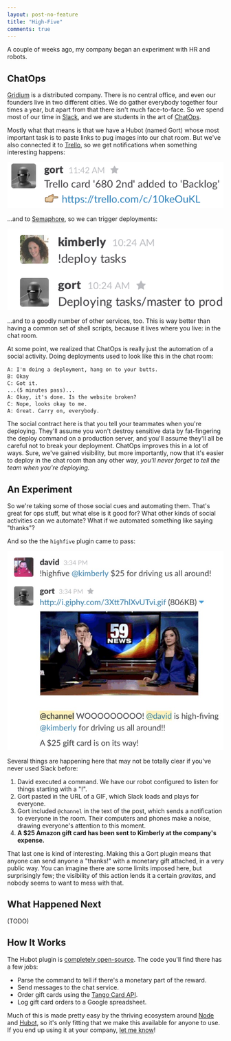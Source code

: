 ```yaml
---
layout: post-no-feature
title: "High-Five"
comments: true
---
```


A couple of weeks ago, my company began an experiment with HR and robots.

## ChatOps

[Gridium](gridium) is a distributed company.
There is no central office, and even our founders live in two different cities.
We do gather everybody together four times a year, but apart from that there isn't much face-to-face.
So we spend most of our time in [Slack](slack), and we are students in the art of [ChatOps](chatops).

Mostly what that means is that we have a Hubot (named Gort) whose most important task is to paste links to pug images into our chat room.
But we've also connected it to [Trello](trello), so we get notifications when something interesting happens:

![](/images/chatops/!trello.png)

…and to [Semaphore](semaphore), so we can trigger deployments:

![](/images/chatops/!deploy.png)

…and to a goodly number of other services, too.
This is way better than having a common set of shell scripts, because it lives where you live: in the chat room.

At some point, we realized that ChatOps is really just the automation of a social activity.
Doing deployments used to look like this in the chat room:

```
A: I'm doing a deployment, hang on to your butts.
B: Okay
C: Got it.
...(5 minutes pass)...
A: Okay, it's done. Is the website broken?
C: Nope, looks okay to me.
A: Great. Carry on, everybody.
```

The social contract here is that you tell your teammates when you're deploying.
They'll assume you won't destroy sensitive data by fat-fingering the deploy command on a production server, and you'll assume they'll all be careful not to break your deployment.
ChatOps improves this in a lot of ways.
Sure, we've gained visibility, but more importantly, now that it's easier to deploy in the chat room than any other way, *you'll never forget to tell the team when you're deploying.*

## An Experiment

So we're taking some of those social cues and automating them.
That's great for ops stuff, but what else is it good for?
What other kinds of social activities can we automate?
What if we automated something like saying "thanks"?

And so the the `highfive` plugin came to pass:

![](/images/chatops/!highfive.gif)

Several things are happening here that may not be totally clear if you've never used Slack before:

1. David executed a command. We have our robot configured to listen for things starting with a "!".
1. Gort pasted in the URL of a GIF, which Slack loads and plays for everyone.
1. Gort included `@channel` in the text of the post, which sends a notification to everyone in the room. Their computers and phones make a noise, drawing everyone's attention to this moment.
1. **A $25 Amazon gift card has been sent to Kimberly at the company's expense.**

That last one is kind of interesting.
Making this a Gort plugin means that anyone can send anyone a "thanks!" with a monetary gift attached, in a very public way.
You can imagine there are some limits imposed here, but surprisingly few; the visibility of this action lends it a certain *gravitas*, and nobody seems to want to mess with that.

## What Happened Next

(TODO)

## How It Works

The Hubot plugin is [completely open-source](highfive).
The code you'll find there has a few jobs:

* Parse the command to tell if there's a monetary part of the reward.
* Send messages to the chat service.
* Order gift cards using the [Tango Card API](tango).
* Log gift card orders to a Google spreadsheet.

Much of this is made pretty easy by the thriving ecosystem around [Node](node) and [Hubot](hubot), so it's only fitting that we make this available for anyone to use.
If you end up using it at your company, [let me know](https://twitter.com/benstraub)!

[gridium]: http://www.gridium.com/
[chatops]: http://venturebeat.com/2014/12/16/everything-you-wanted-to-know-about-chatops-but-were-afraid-to-ask/
[semaphore]: https://semaphoreapp.com/
[highfive]: https://github.com/ben/hubot-tangocard-highfive
[tango]: https://www.tangocard.com/giftcardapi
[node]: http://nodejs.org/
[hubot]: https://hubot.github.com/
